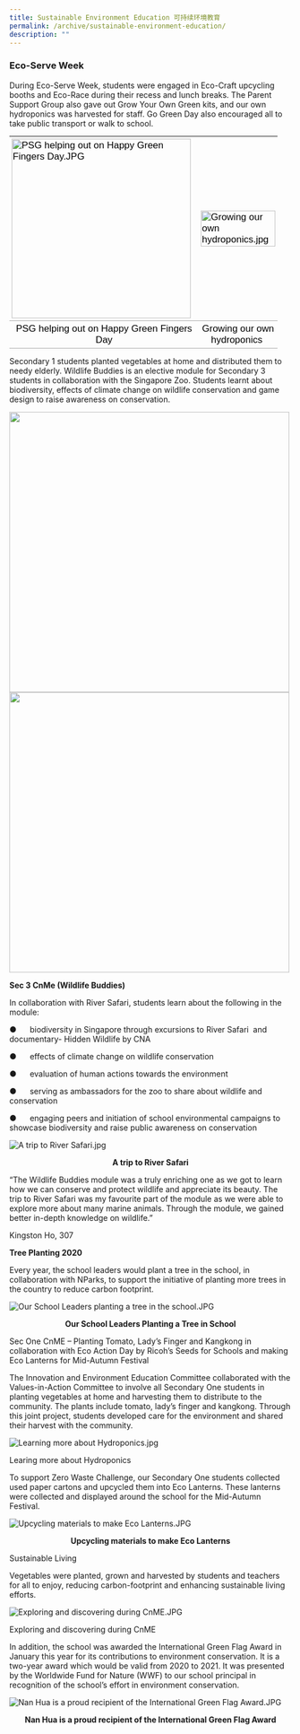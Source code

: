 ```yaml
---
title: Sustainable Environment Education 可持续环境教育
permalink: /archive/sustainable-environment-education/
description: ""
---
```

### Eco-Serve Week&nbsp;  
  
During Eco-Serve Week, students were engaged in Eco-Craft upcycling booths and Eco-Race during their recess and lunch breaks. The Parent Support Group also gave out Grow Your Own Green kits, and our own hydroponics was harvested for staff. Go Green Day also encouraged all to take public transport or walk to school.  

<table style="margin-top: auto; margin-right: 0px !important; margin-bottom: auto; margin-left: auto; outline: 0px; padding: 0px; box-sizing: border-box; border-collapse: collapse; clear: both; border: none; width: 700px; height: auto !important; color: rgb(0, 0, 0); font-family: Raleway, sans-serif; font-size: 17px; font-style: normal; font-variant-ligatures: normal; font-variant-caps: normal; font-weight: 400; letter-spacing: normal; orphans: 2; text-align: left; text-transform: none; white-space: normal; widows: 2; word-spacing: 0px; -webkit-text-stroke-width: 0px; text-decoration-thickness: initial; text-decoration-style: initial; text-decoration-color: initial;" class="ive_eobj_center iveo_table ives_tab_simple"><tbody style="margin: 0px; outline: 0px; padding: 0px; box-sizing: border-box;"><tr style="margin: 0px; outline: 0px; padding: 0px; box-sizing: border-box;"><td style="margin: 0px; outline: 0px; padding: 4px; box-sizing: border-box; text-align: left; background-color: transparent; border-bottom: 1px solid rgb(170, 170, 170); color: inherit; width: 60px;"><img style="margin: 0px 10px 0px 0px; outline: 0px; padding: 0px; box-sizing: border-box; float: left; max-width: 100%; height: 320px; width: 320px;" class="ive_eobj_left" alt="PSG helping out on Happy Green Fingers Day.JPG" width="100%" src="/images/happygreenfingersday.jpg"><br style="margin: 0px; outline: 0px; padding: 0px; box-sizing: border-box;"></td><td style="margin: 0px; outline: 0px; padding: 4px; box-sizing: border-box; text-align: left; background-color: transparent; border-bottom: 1px solid rgb(170, 170, 170); color: inherit; width: 60px;"><img style="margin: 0px 10px 0px 0px; outline: 0px; padding: 0px; box-sizing: border-box; float: left; max-width: 100%; height: auto !important;" class="ive_eobj_left" alt="Growing our own hydroponics.jpg" width="100%" src="/images/hydroponics.jpg"><br style="margin: 0px; outline: 0px; padding: 0px; box-sizing: border-box;"></td></tr><tr style="margin: 0px; outline: 0px; padding: 0px; box-sizing: border-box;"><td style="margin: 0px; outline: 0px; padding: 4px; box-sizing: border-box; text-align: center; background-color: transparent; border-bottom: 1px solid rgb(170, 170, 170); color: inherit; width: 60px;">PSG helping out on Happy Green Fingers Day</td><td style="margin: 0px; outline: 0px; padding: 4px; box-sizing: border-box; text-align: center; background-color: transparent; border-bottom: 1px solid rgb(170, 170, 170); color: inherit; width: 60px;">Growing our own hydroponics&nbsp;</td></tr></tbody></table>

  
Secondary 1 students planted vegetables at home and distributed them to needy elderly. Wildlife Buddies is an elective module for Secondary 3 students in collaboration with the Singapore Zoo. Students learnt about biodiversity, effects of climate change on wildlife conservation and game design to raise awareness on conservation.  

<img style="width:500px" src="/images/see1.png">
<img style="width:500px" src="/images/see2.png">
  

**Sec 3 CnMe (Wildlife Buddies)**

In collaboration with River Safari, students learn about the following in the module:

●&nbsp;&nbsp;&nbsp;&nbsp;&nbsp;&nbsp;biodiversity in Singapore through excursions to River Safari&nbsp; and documentary- Hidden Wildlife by CNA

●&nbsp;&nbsp;&nbsp;&nbsp;&nbsp;&nbsp;effects of climate change on wildlife conservation

●&nbsp;&nbsp;&nbsp;&nbsp;&nbsp;&nbsp;evaluation of human actions towards the environment

●&nbsp;&nbsp;&nbsp;&nbsp;&nbsp;&nbsp;serving as ambassadors for the zoo to share about wildlife and conservation

●&nbsp;&nbsp;&nbsp;&nbsp;&nbsp;&nbsp;engaging peers and initiation of school environmental campaigns to showcase biodiversity and raise public awareness on conservation

![A trip to River Safari.jpg](/images/riversafari.jpg)

<p style="text-align: center"><strong>A trip to River Safari</strong></p>

“The Wildlife Buddies module was a truly enriching one as we got to learn how we can conserve and protect wildlife and appreciate its beauty. The trip to River Safari was my favourite part of the module as we were able to explore more about many marine animals. Through the module, we gained better in-depth knowledge on wildlife.”

Kingston Ho, 307

**Tree Planting 2020**

Every year, the school leaders would plant a tree in the school, in collaboration with NParks, to support the initiative of planting more trees in the country to reduce carbon footprint.

![Our School Leaders planting a tree in the school.JPG](/images/plantatree.jpg)

<p style="text-align: center"><strong>Our School Leaders Planting a Tree in School</strong></p>

  

Sec One CnME – Planting Tomato, Lady’s Finger and Kangkong in collaboration with Eco Action Day by Ricoh’s Seeds for Schools and making Eco Lanterns for Mid-Autumn Festival

  

The Innovation and Environment Education Committee collaborated with the Values-in-Action Committee to involve all Secondary One students in planting vegetables at home and harvesting them to distribute to the community. The plants include tomato, lady’s finger and kangkong. Through this joint project, students developed care for the environment and shared their harvest with the community.

![Learning more about Hydroponics.jpg](/images/1hydroponics.jpg)

Learing more about Hydroponics

  

To support Zero Waste Challenge, our Secondary One students collected used paper cartons and upcycled them into Eco Lanterns. These lanterns were collected and displayed around the school for the Mid-Autumn Festival.  

  

![Upcycling materials to make Eco Lanterns.JPG](/images/ecolanterns.jpg)

<p style="text-align: center"><strong>Upcycling materials to make Eco Lanterns</strong></p>

Sustainable Living  

Vegetables were planted, grown and harvested by students and teachers for all to enjoy, reducing carbon-footprint and enhancing sustainable living efforts.&nbsp;&nbsp; &nbsp; &nbsp;&nbsp;

![Exploring and discovering during CnME.JPG](/images/CnME.jpg)

Exploring and discovering during CnME

  

In addition, the school was awarded the International Green Flag Award in January this year for its contributions to environment conservation. It is a two-year award which would be valid from 2020 to 2021. It was presented by the Worldwide Fund for Nature (WWF) to our school principal in recognition of the school’s effort in environment conservation.

![Nan Hua is a proud recipient of the International Green Flag Award.JPG](/images/internationalgreenflagaward.jpg)

<p style="text-align: center"><strong>Nan Hua is a proud recipient of the International Green Flag Award</strong></p>